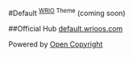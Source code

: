 #Default <sup>[WRIO](https://wrioos.com) Theme</sup>
(coming soon)

##Official Hub
[default.wrioos.com](https://default.wrioos.com)

Powered by [Open Copyright](https://opencopyright.wrioos.com)
